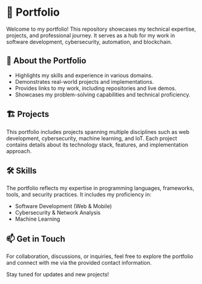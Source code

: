 # 🚀 Portfolio

Welcome to my portfolio! This repository showcases my technical expertise, projects, and professional journey. It serves as a hub for my work in software development, cybersecurity, automation, and blockchain.

## 📌 About the Portfolio
- Highlights my skills and experience in various domains.
- Demonstrates real-world projects and implementations.
- Provides links to my work, including repositories and live demos.
- Showcases my problem-solving capabilities and technical proficiency.

## 🏗️ Projects
This portfolio includes projects spanning multiple disciplines such as web development, cybersecurity, machine learning, and IoT. Each project contains details about its technology stack, features, and implementation approach.

## 🛠️ Skills
The portfolio reflects my expertise in programming languages, frameworks, tools, and security practices. It includes my proficiency in:
- Software Development (Web & Mobile)
- Cybersecurity & Network Analysis
- Machine Learning
  
## 📫 Get in Touch
For collaboration, discussions, or inquiries, feel free to explore the portfolio and connect with me via the provided contact information.

Stay tuned for updates and new projects!

